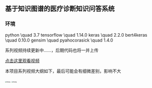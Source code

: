 ## 基于知识图谱的医疗诊断知识问答系统

### 环境
python  \quad 3.7
tensorflow \quad 1.14.0
keras  \quad 2.2.0
bert4keras  \quad 0.10.0
gensim  \quad 
pyahocorasick \quad 1.4.0

系列视频持续更新中……，后期代码也将一并上传

[点击这里观看视频](https://www.bilibili.com/video/BV1ev4y1o7zj/)

本项目系列视频大纲如下，最后可能会有细微差别，影响不大

<img src="./img/4.png" alt="imang" style="zoom:30%;" />

<img src="./img/5.png" alt="imang" style="zoom:30%;" />
